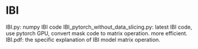 # IBI
IBI.py: numpy IBI code 
IBI_pytorch_without_data_slicing.py: latest IBI code, use pytorch GPU, convert mask code to matrix operation.
more efficient. 
IBI.pdf: the specific explanation of IBI model matrix operation. 
